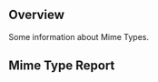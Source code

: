 ## Overview

Some information about Mime Types.

## Mime Type Report

<script src="/javascripts/dev-web/SystemInfo.js"></script>

<script type="text/javascript">
  ShowMimeTypes();
</script>
